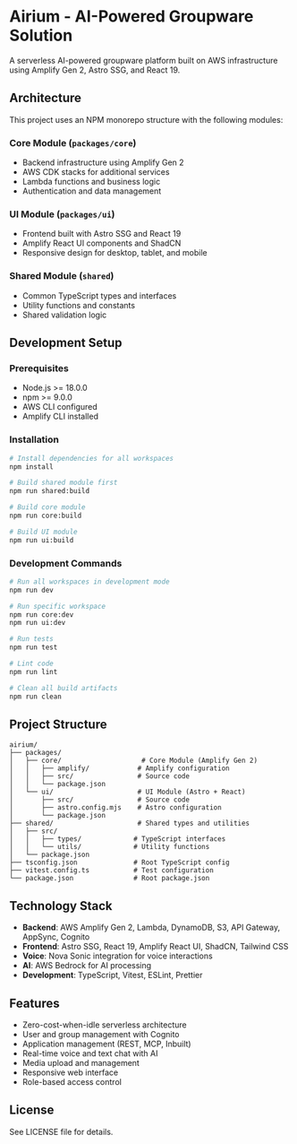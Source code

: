 # Airium - AI-Powered Groupware Solution

A serverless AI-powered groupware platform built on AWS infrastructure using Amplify Gen 2, Astro SSG, and React 19.

## Architecture

This project uses an NPM monorepo structure with the following modules:

### Core Module (`packages/core`)
- Backend infrastructure using Amplify Gen 2
- AWS CDK stacks for additional services
- Lambda functions and business logic
- Authentication and data management

### UI Module (`packages/ui`)
- Frontend built with Astro SSG and React 19
- Amplify React UI components and ShadCN
- Responsive design for desktop, tablet, and mobile

### Shared Module (`shared`)
- Common TypeScript types and interfaces
- Utility functions and constants
- Shared validation logic

## Development Setup

### Prerequisites
- Node.js >= 18.0.0
- npm >= 9.0.0
- AWS CLI configured
- Amplify CLI installed

### Installation

```bash
# Install dependencies for all workspaces
npm install

# Build shared module first
npm run shared:build

# Build core module
npm run core:build

# Build UI module
npm run ui:build
```

### Development Commands

```bash
# Run all workspaces in development mode
npm run dev

# Run specific workspace
npm run core:dev
npm run ui:dev

# Run tests
npm run test

# Lint code
npm run lint

# Clean all build artifacts
npm run clean
```

## Project Structure

```
airium/
├── packages/
│   ├── core/                    # Core Module (Amplify Gen 2)
│   │   ├── amplify/            # Amplify configuration
│   │   ├── src/                # Source code
│   │   └── package.json
│   └── ui/                     # UI Module (Astro + React)
│       ├── src/                # Source code
│       ├── astro.config.mjs    # Astro configuration
│       └── package.json
├── shared/                     # Shared types and utilities
│   ├── src/
│   │   ├── types/             # TypeScript interfaces
│   │   └── utils/             # Utility functions
│   └── package.json
├── tsconfig.json              # Root TypeScript config
├── vitest.config.ts           # Test configuration
└── package.json               # Root package.json
```

## Technology Stack

- **Backend**: AWS Amplify Gen 2, Lambda, DynamoDB, S3, API Gateway, AppSync, Cognito
- **Frontend**: Astro SSG, React 19, Amplify React UI, ShadCN, Tailwind CSS
- **Voice**: Nova Sonic integration for voice interactions
- **AI**: AWS Bedrock for AI processing
- **Development**: TypeScript, Vitest, ESLint, Prettier

## Features

- Zero-cost-when-idle serverless architecture
- User and group management with Cognito
- Application management (REST, MCP, Inbuilt)
- Real-time voice and text chat with AI
- Media upload and management
- Responsive web interface
- Role-based access control

## License

See LICENSE file for details.
